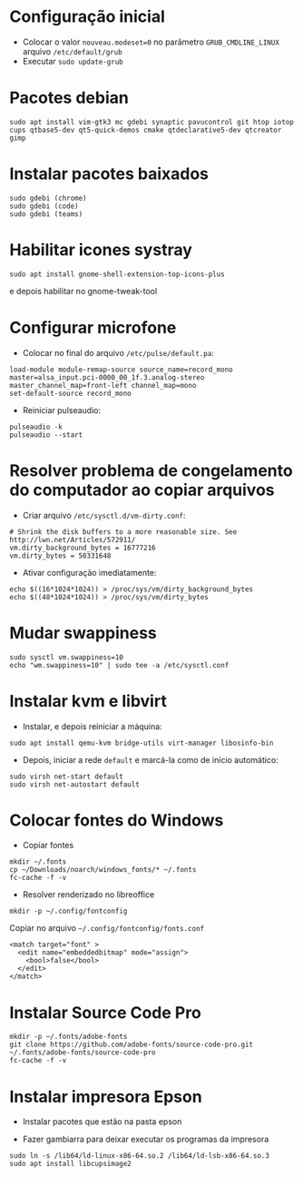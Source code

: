 # Configuração inicial
* Colocar o valor `nouveau.modeset=0` no parâmetro `GRUB_CMDLINE_LINUX` arquivo `/etc/default/grub`
* Executar `sudo update-grub`

# Pacotes debian
```
sudo apt install vim-gtk3 mc gdebi synaptic pavucontrol git htop iotop cups qtbase5-dev qt5-quick-demos cmake qtdeclarative5-dev qtcreator gimp
```

# Instalar pacotes baixados
```
sudo gdebi (chrome)
sudo gdebi (code)
sudo gdebi (teams)
```

# Habilitar icones systray
```
sudo apt install gnome-shell-extension-top-icons-plus
```
e depois habilitar no gnome-tweak-tool

# Configurar microfone
* Colocar no final do arquivo `/etc/pulse/default.pa`:
```
load-module module-remap-source source_name=record_mono master=alsa_input.pci-0000_00_1f.3.analog-stereo master_channel_map=front-left channel_map=mono
set-default-source record_mono
```
* Reiniciar pulseaudio:
```
pulseaudio -k
pulseaudio --start
```

# Resolver problema de congelamento do computador ao copiar arquivos
* Criar arquivo `/etc/sysctl.d/vm-dirty.conf`:
```
# Shrink the disk buffers to a more reasonable size. See http://lwn.net/Articles/572911/
vm.dirty_background_bytes = 16777216
vm.dirty_bytes = 50331648
```

* Ativar configuração imediatamente:
```
echo $((16*1024*1024)) > /proc/sys/vm/dirty_background_bytes
echo $((48*1024*1024)) > /proc/sys/vm/dirty_bytes
```

# Mudar swappiness
```
sudo sysctl vm.swappiness=10
echo "wm.swappiness=10" | sudo tee -a /etc/sysctl.conf
```

# Instalar kvm e libvirt
* Instalar, e depois reiniciar a máquina:
```
sudo apt install qemu-kvm bridge-utils virt-manager libosinfo-bin
```
* Depois, iniciar a rede `default` e marcá-la como de início automático:
```
sudo virsh net-start default
sudo virsh net-autostart default
```

# Colocar fontes do Windows
* Copiar fontes
```
mkdir ~/.fonts
cp ~/Downloads/noarch/windows_fonts/* ~/.fonts
fc-cache -f -v
```

* Resolver renderizado no libreoffice
```
mkdir -p ~/.config/fontconfig
```
Copiar no arquivo `~/.config/fontconfig/fonts.conf`
```
<match target="font" >
  <edit name="embeddedbitmap" mode="assign">
    <bool>false</bool>
  </edit>
</match>
```

# Instalar Source Code Pro
```
mkdir -p ~/.fonts/adobe-fonts
git clone https://github.com/adobe-fonts/source-code-pro.git ~/.fonts/adobe-fonts/source-code-pro
fc-cache -f -v
```

# Instalar impresora Epson
* Instalar pacotes que estão na pasta epson

* Fazer gambiarra para deixar executar os programas da impresora
```
sudo ln -s /lib64/ld-linux-x86-64.so.2 /lib64/ld-lsb-x86-64.so.3
sudo apt install libcupsimage2
```
